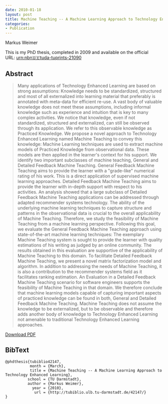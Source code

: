 ```yaml
---
date: 2010-01-18
layout: post
title: Machine Teaching -- A Machine Learning Approach to Technology Enhanced Learning
categories:
- Publication
---
```

Markus Weimer

This is my PhD thesis, completed in 2009 and available on the official URL: [urn:nbn:de:tuda-tuprints-21090](http://nbn-resolving.de/urn/resolver.pl?urn=urn:nbn:de:tuda-tuprints-21090)


## Abstract

>Many applications of Technology Enhanced Learning are based on strong
assumptions: Knowledge needs to be standardized, structured and most of all
externalized into learning material that preferably is annotated with meta-data
for efficient re-use. A vast body of valuable knowledge does not meet these
assumptions, including informal knowledge such as experience and intuition that
is key to many complex activities. We notice that knowledge, even if not
standardized, structured and externalized, can still be observed through its
application. We refer to this observable knowledge as Practiced Knowledge. We
propose a novel approach to Technology Enhanced Learning named Machine Teaching
to convey this knowledge: Machine Learning techniques are used to extract
machine models of Practiced Knowledge from observational data. These models are
then applied in the learner's context for his support. We identify two important
subclasses of machine teaching, General and Detailed Feedback Machine Teaching.
General Feedback Machine Teaching aims to provide the learner with a
"grade-like" numerical rating of his work. This is a direct application of
supervised machine learning approaches. Detailed Feedback Machine Teaching aims
to provide the learner with in-depth support with respect to his activities. An
analysis showed that a large subclass of Detailed Feedback Machine Teaching
applications can be addressed through adapted recommender systems technology.
The ability of the underlying machine learning techniques to capture structure
and patterns in the observational data is crucial to the overall applicability
of Machine Teaching. Therefore, we study the feasibility of Machine Teaching
from a machine learning perspective. Following this goal, we evaluate the
General Feedback Machine Teaching approach using state-of-the-art machine
learning techniques: The exemplary Machine Teaching system is sought to provide
the learner with quality estimations of his writing as judged by an online
community. The results obtained in this evaluation are supportive of the
applicability of Machine Teaching to this domain. To facilitate Detailed
Feedback Machine Teaching, we present a novel matrix factorization model and
algorithm. In addition to addressing the needs of Machine Teaching, it is also a
contribution to the recommender systems field as it facilitates ranking
estimation. An Evaluation in a Detailed Feedback Machine Teaching scenario for
software engineers supports the feasibility of Machine Teaching in that domain.
We therefore conclude that machine learning models capable of capturing
important aspects of practiced knowledge can be found in both, General and
Detailed Feedback Machine Teaching. Machine Teaching does not assume the
knowledge to be externalized, but to be observable and therefore adds another
body of knowledge to Technology Enhanced Learning not amenable to traditional
Technology Enhanced Learning approaches.

[Download PDF]({{site.url}}/files/uploads/2012/04/Thesis-Markus-Weimer.pdf)


## BibText

    @phdthesis{tubiblio42147,
               month = {March},
               title = {Machine Teaching -- A Machine Learning Approach to Technology Enhanced Learning},
              school = {TU Darmstadt},
              author = {Markus Weimer},
                year = {2010},
                 url = {http://tubiblio.ulb.tu-darmstadt.de/42147/}
    }
